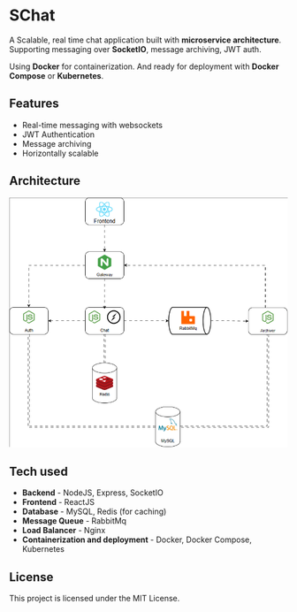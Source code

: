 # SChat

A Scalable, real time chat application built with **microservice architecture**.
Supporting messaging over **SocketIO**, message archiving, JWT auth.

Using **Docker** for containerization. And ready for deployment with **Docker Compose** or **Kubernetes**.

## Features

-   Real-time messaging with websockets
-   JWT Authentication
-   Message archiving
-   Horizontally scalable

## Architecture

![alt text](./assets/schat.drawio_bb934724.gif)

## Tech used

-   **Backend** - NodeJS, Express, SocketIO
-   **Frontend** - ReactJS
-   **Database** - MySQL, Redis (for caching)
-   **Message Queue** - RabbitMq
-   **Load Balancer** - Nginx
-   **Containerization and deployment** - Docker, Docker Compose, Kubernetes

## License

This project is licensed under the MIT License.

